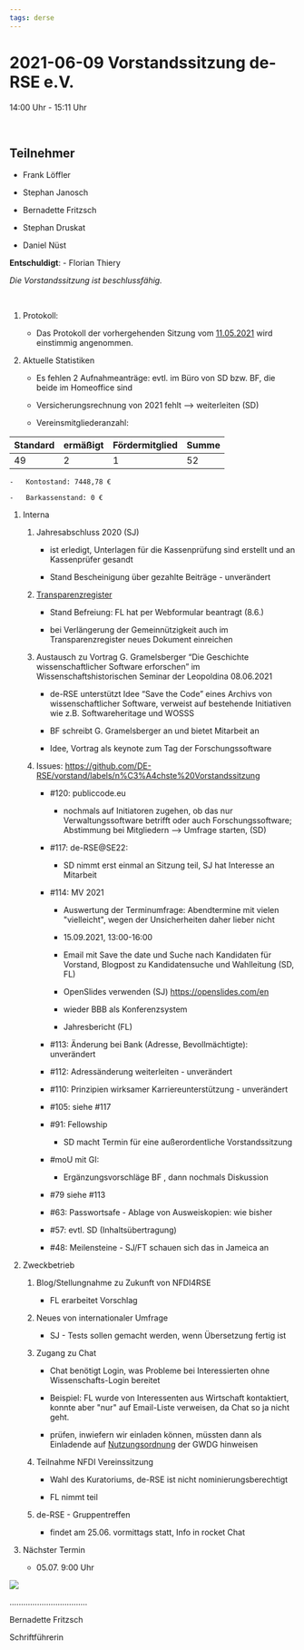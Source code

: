 ```yaml
---
tags: derse
---
```


2021-06-09 Vorstandssitzung de-RSE e.V.
=======================================

14:00 Uhr - 15:11 Uhr

 

Teilnehmer
----------

-   Frank Löffler

-   Stephan Janosch

-   Bernadette Fritzsch

-   Stephan Druskat

-   Daniel Nüst

**Entschuldigt**: - Florian Thiery

*Die Vorstandssitzung ist beschlussfähig.*

 

1.  Protokoll:

    -   Das Protokoll der vorhergehenden Sitzung vom
        [11.05.2021](https://github.com/DE-RSE/protokolle/blob/master/Vorstandssitzungen/Protokoll-Vorstand-deRSE-2021-05-11.md)
        wird einstimmig angenommen.

2.  Aktuelle Statistiken

    -   Es fehlen 2 Aufnahmeanträge: evtl. im Büro von SD bzw. BF, die beide im
        Homeoffice sind

    -   Versicherungsrechnung von 2021 fehlt --\> weiterleiten (SD)

    -   Vereinsmitgliederanzahl:

| Standard | ermäßigt | Fördermitglied | Summe |
|----------|----------|----------------|-------|
| 49       | 2        | 1              | 52    |

~~~~~~~~~~~~~~~~~~~~~~~~~~~~~~~~~~~~~~~~~~~~~~~~~~~~~~~~~~~~~~~~~~~~~~~~~~~~~~~~
-   Kontostand: 7448,78 €

-   Barkassenstand: 0 €
~~~~~~~~~~~~~~~~~~~~~~~~~~~~~~~~~~~~~~~~~~~~~~~~~~~~~~~~~~~~~~~~~~~~~~~~~~~~~~~~

1.  Interna

    1.  Jahresabschluss 2020 (SJ)

        -   ist erledigt, Unterlagen für die Kassenprüfung sind erstellt und an
            Kassenprüfer gesandt

        -   Stand Bescheinigung über gezahlte Beiträge - unverändert

    2.  [Transparenzregister](https://github.com/DE-RSE/vorstand/issues/108)

        -   Stand Befreiung: FL hat per Webformular beantragt (8.6.)

        -   bei Verlängerung der Gemeinnützigkeit auch im Transparenzregister
            neues Dokument einreichen

    3.  Austausch zu Vortrag G. Gramelsberger “Die Geschichte wissenschaftlicher
        Software erforschen” im Wissenschaftshistorischen Seminar der Leopoldina
        08.06.2021

        -   de-RSE unterstützt Idee “Save the Code” eines Archivs von
            wissenschaftlicher Software, verweist auf bestehende Initiativen wie
            z.B. Softwareheritage und WOSSS

        -   BF schreibt G. Gramelsberger an und bietet Mitarbeit an

        -   Idee, Vortrag als keynote zum Tag der Forschungssoftware

    4.  Issues:
        https://github.com/DE-RSE/vorstand/labels/n%C3%A4chste%20Vorstandssitzung

        -   \#120: publiccode.eu

            -   nochmals auf Initiatoren zugehen, ob das nur Verwaltungssoftware
                betrifft oder auch Forschungssoftware; Abstimmung bei
                Mitgliedern --\> Umfrage starten, (SD)

        -   \#117: de-RSE\@SE22:

            -   SD nimmt erst einmal an Sitzung teil, SJ hat Interesse an
                Mitarbeit

        -   \#114: MV 2021

            -   Auswertung der Terminumfrage: Abendtermine mit vielen
                "vielleicht", wegen der Unsicherheiten daher lieber nicht

            -   15.09.2021, 13:00-16:00

            -   Email mit Save the date und Suche nach Kandidaten für Vorstand,
                Blogpost zu Kandidatensuche und Wahlleitung (SD, FL)

            -   OpenSlides verwenden (SJ) https://openslides.com/en

            -   wieder BBB als Konferenzsystem

            -   Jahresbericht (FL)

        -   \#113: Änderung bei Bank (Adresse, Bevollmächtigte): unverändert

        -   \#112: Adressänderung weiterleiten - unverändert

        -   \#110: Prinzipien wirksamer Karriereunterstützung - unverändert

        -   \#105: siehe \#117

        -   \#91: Fellowship

            -   SD macht Termin für eine außerordentliche Vorstandssitzung

        -   \#moU mit GI:

            -   Ergänzungsvorschläge BF , dann nochmals Diskussion

        -   \#79 siehe \#113

        -   \#63: Passwortsafe - Ablage von Ausweiskopien: wie bisher

        -   \#57: evtl. SD (Inhaltsübertragung)

        -   \#48: Meilensteine - SJ/FT schauen sich das in Jameica an

2.  Zweckbetrieb

    1.  Blog/Stellungnahme zu Zukunft von NFDI4RSE

        -   FL erarbeitet Vorschlag

    2.  Neues von internationaler Umfrage

        -   SJ - Tests sollen gemacht werden, wenn Übersetzung fertig ist

    3.  Zugang zu Chat

        -   Chat benötigt Login, was Probleme bei Interessierten ohne
            Wissenschafts-Login bereitet

        -   Beispiel: FL wurde von Interessenten aus Wirtschaft kontaktiert,
            konnte aber "nur" auf Email-Liste verweisen, da Chat so ja nicht
            geht.

        -   prüfen, inwiefern wir einladen können, müssten dann als Einladende
            auf
            [Nutzungsordnung](https://www.gwdg.de/web/guest/about-us/catalog/terms-and-conditions/terms-of-use)
            der GWDG hinweisen

    4.  Teilnahme NFDI Vereinssitzung

        -   Wahl des Kuratoriums, de-RSE ist nicht nominierungsberechtigt

        -   FL nimmt teil

    5.  de-RSE - Gruppentreffen

        -   findet am 25.06. vormittags statt, Info in rocket Chat

3.  Nächster Termin

    -   05.07. 9:00 Uhr

![](spacer.jpg)

..................................

Bernadette Fritzsch

Schriftführerin
